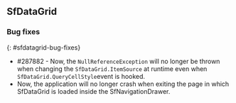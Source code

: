 ## SfDataGrid

### Bug fixes
{: #sfdatagrid-bug-fixes}

* \#287882 - Now, the `NullReferenceException` will no longer be thrown when changing the `SfDataGrid.ItemSource` at runtime even when `SfDataGrid.QueryCellStyle`event is hooked.
* Now, the application will no longer crash when exiting the page in which SfDataGrid is loaded inside the SfNavigationDrawer.